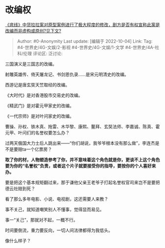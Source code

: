 # 改编权
[《底线》中货拉拉案对原型案例进行了极大程度的修改，剧方是否有权宣称此案是改编而非虚构或原创?见下文?](https://www.zhihu.com/question/557400424/answer/2699207489)

> Author: #0-Anonymity
> Last update: [编辑于 2022-10-04]
> Link:
> Tag: #4-世界史/4G-文娱/2-影视 #4-世界史/4G-文娱/1-文学 #4-世界史/4A-社科/伦理
> 评论区:
> 泛讨论:

三国演义是三国志的改编。

射雕英雄传、倚天屠龙记、书剑恩仇录……是宋元明清史的改编。

西游记是唐玄奘天竺取经的改编。

《大时代》是对香港股市交易史的改编。

《精武门》是对霍元甲家史的改编。

《一代宗师》是对叶问家史的改编。

曹操、孙权、铁木真、拖雷、木华黎、康熙、鳌拜、玄奘法师、李嘉诚、陈真、霍元甲、叶问们的名誉权要怎么办？

过两天俄国大力士后人跳出来——“你们胡说，我爷爷根本没有那么做”，李连杰是不是要赔ta一个亿票房？

**取了你的材，人物塑造参考了你，并不意味着这个角色就是你，更谈不上这个角色要为你的“名誉权”负责，或者这个片子就要接受你的指导，要按你的个人喜好来办。**

要是把这个基本规矩翻过来，那于谦他父亲王老爷子打起名誉权官司来岂不是要把德云社赔到死？

看了那么多年电影、小说、电视剧，这还需要人来教？

事不关己，就知道嘲笑别人不懂事，觉得显而易见。

事一“关己”，那就对不起，一概不行。

时间要倒流，重力要反向，一切人间法律都得为我低头。

像什么样子？
